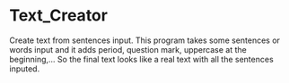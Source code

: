 # Text_Creator
Create text from sentences input.
This program takes some sentences or words input and it adds period, question mark, uppercase at the beginning,... So the final text looks like a real text with all the sentences inputed.
